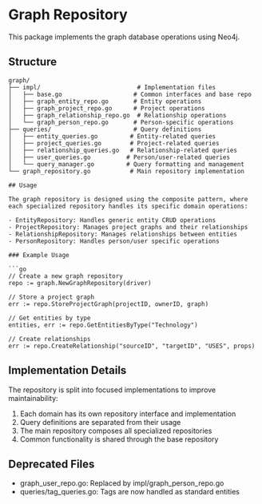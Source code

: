 # Graph Repository

This package implements the graph database operations using Neo4j.

## Structure

```
graph/
├── impl/                           # Implementation files
│   ├── base.go                    # Common interfaces and base repo
│   ├── graph_entity_repo.go       # Entity operations 
│   ├── graph_project_repo.go      # Project operations
│   ├── graph_relationship_repo.go  # Relationship operations
│   └── graph_person_repo.go       # Person-specific operations
├── queries/                       # Query definitions
│   ├── entity_queries.go         # Entity-related queries
│   ├── project_queries.go        # Project-related queries
│   ├── relationship_queries.go   # Relationship-related queries
│   ├── user_queries.go          # Person/user-related queries
│   └── query_manager.go         # Query formatting and management
└── graph_repository.go           # Main repository implementation

## Usage

The graph repository is designed using the composite pattern, where each specialized repository handles its specific domain operations:

- EntityRepository: Handles generic entity CRUD operations
- ProjectRepository: Manages project graphs and their relationships
- RelationshipRepository: Manages relationships between entities
- PersonRepository: Handles person/user specific operations

### Example Usage

```go
// Create a new graph repository
repo := graph.NewGraphRepository(driver)

// Store a project graph
err := repo.StoreProjectGraph(projectID, ownerID, graph)

// Get entities by type
entities, err := repo.GetEntitiesByType("Technology")

// Create relationships
err := repo.CreateRelationship("sourceID", "targetID", "USES", props)
```

## Implementation Details

The repository is split into focused implementations to improve maintainability:

1. Each domain has its own repository interface and implementation
2. Query definitions are separated from their usage
3. The main repository composes all specialized repositories
4. Common functionality is shared through the base repository

## Deprecated Files

- graph_user_repo.go: Replaced by impl/graph_person_repo.go
- queries/tag_queries.go: Tags are now handled as standard entities
